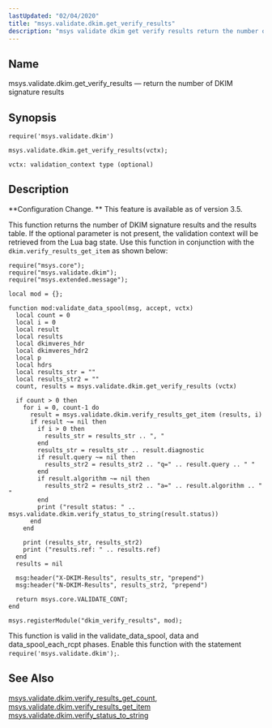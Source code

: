 ```yaml
---
lastUpdated: "02/04/2020"
title: "msys.validate.dkim.get_verify_results"
description: "msys validate dkim get verify results return the number of DKIM signature results msys validate dkim get verify results vctx Configuration Change This feature is available as of version 3 5 This function returns the number of DKIM signature results and the results table If the optional parameter is not..."
---
```


<a name="lua.ref.msys.validate.dkim.get_verify_results"></a> 
## Name

msys.validate.dkim.get_verify_results — return the number of DKIM signature results

<a name="idp25168624"></a> 
## Synopsis

`require('msys.validate.dkim')`

`msys.validate.dkim.get_verify_results(vctx);`

`vctx: validation_context type (optional)`<a name="idp25172064"></a> 
## Description

**Configuration Change. ** This feature is available as of version 3.5.

This function returns the number of DKIM signature results and the results table. If the optional parameter is not present, the validation context will be retrieved from the Lua bag state. Use this function in conjunction with the `dkim.verify_results_get_item` as shown below:

<a name="lua.ref.msys.validate.dkim.get_verify_results.example"></a> 


```
require("msys.core");
require("msys.validate.dkim");
require("msys.extended.message");

local mod = {};

function mod:validate_data_spool(msg, accept, vctx)
  local count = 0
  local i = 0
  local result
  local results
  local dkimveres_hdr
  local dkimveres_hdr2
  local p
  local hdrs
  local results_str = ""
  local results_str2 = ""
  count, results = msys.validate.dkim.get_verify_results (vctx)

  if count > 0 then
    for i = 0, count-1 do
      result = msys.validate.dkim.verify_results_get_item (results, i)
      if result ~= nil then
        if i > 0 then
          results_str = results_str .. ", "
        end
        results_str = results_str .. result.diagnostic
        if result.query ~= nil then
          results_str2 = results_str2 .. "q=" .. result.query .. " "
        end
        if result.algorithm ~= nil then
          results_str2 = results_str2 .. "a=" .. result.algorithm .. " "
        end
        print ("result status: " .. msys.validate.dkim.verify_status_to_string(result.status))
      end
    end

    print (results_str, results_str2)
    print ("results.ref: " .. results.ref)
  end
  results = nil

  msg:header("X-DKIM-Results", results_str, "prepend")
  msg:header("N-DKIM-Results", results_str2, "prepend")

  return msys.core.VALIDATE_CONT;
end

msys.registerModule("dkim_verify_results", mod);
```

This function is valid in the validate_data_spool, data and data_spool_each_rcpt phases. Enable this function with the statement `require('msys.validate.dkim');`.

<a name="idp25184352"></a> 
## See Also

[msys.validate.dkim.verify_results_get_count](/momentum/3/3-reference/lua-ref-msys-validate-dkim-verify-results-get-count), [msys.validate.dkim.verify_results_get_item](/momentum/3/3-reference/lua-ref-msys-validate-dkim-verify-results-get-item) [msys.validate.dkim.verify_status_to_string](/momentum/3/3-reference/lua-ref-msys-validate-dkim-verify-status-to-string)